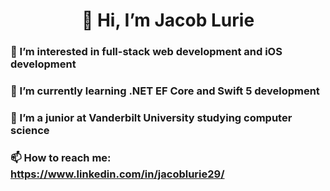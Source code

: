 <h1 align="center">
👋 Hi, I’m Jacob Lurie
</h1>
<h3>👀 I’m interested in full-stack web development and iOS development</h3>
<h3>🌱 I’m currently learning .NET EF Core and Swift 5 development</h3>
<h3>📖 I’m a junior at Vanderbilt University studying computer science</h3>
<h3>📫 How to reach me: <a href="https://www.linkedin.com/in/jacoblurie29/">https://www.linkedin.com/in/jacoblurie29/</a></h3>

<!---
jacoblurie29/jacoblurie29 is a ✨ special ✨ repository because its `README.md` (this file) appears on your GitHub profile.
You can click the Preview link to take a look at your changes.
--->
